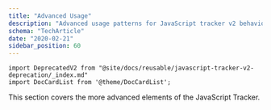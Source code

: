 ```yaml
---
title: "Advanced Usage"
description: "Advanced usage patterns for JavaScript tracker v2 behavioral event collection."
schema: "TechArticle"
date: "2020-02-21"
sidebar_position: 60
---
```


```mdx-code-block
import DeprecatedV2 from "@site/docs/reusable/javascript-tracker-v2-deprecation/_index.md"
import DocCardList from '@theme/DocCardList';
```

<DeprecatedV2/>

This section covers the more advanced elements of the JavaScript Tracker.

<DocCardList/>
